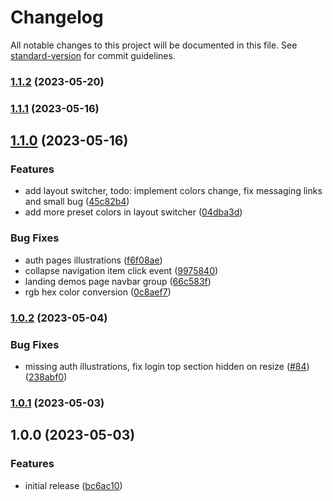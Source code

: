 # Changelog

All notable changes to this project will be documented in this file. See [standard-version](https://github.com/conventional-changelog/standard-version) for commit guidelines.

### [1.1.2](https://github.com/cssninjaStudio/tairo/compare/v1.1.1...v1.1.2) (2023-05-20)

### [1.1.1](https://github.com/cssninjaStudio/tairo/compare/v1.1.0...v1.1.1) (2023-05-16)

## [1.1.0](https://github.com/cssninjaStudio/tairo/compare/v1.0.2...v1.1.0) (2023-05-16)


### Features

* add layout switcher, todo: implement colors change, fix messaging links and small bug ([45c82b4](https://github.com/cssninjaStudio/tairo/commit/45c82b48ef1142d129354558bafb4eaaa5786439))
* add more preset colors in layout switcher ([04dba3d](https://github.com/cssninjaStudio/tairo/commit/04dba3dd7ab6524586a6090ba67678f11977695d))


### Bug Fixes

* auth pages illustrations ([f6f08ae](https://github.com/cssninjaStudio/tairo/commit/f6f08ae9438ddc4728f6c9aec3e59179d7c57a5f))
* collapse navigation item click event ([9975840](https://github.com/cssninjaStudio/tairo/commit/99758406424e0d7c9dbfdb423754744b76d09620))
* landing demos page navbar group ([66c583f](https://github.com/cssninjaStudio/tairo/commit/66c583ffaccd10fe92714ebf0cf09e6ae1ea95e2))
* rgb hex color conversion ([0c8aef7](https://github.com/cssninjaStudio/tairo/commit/0c8aef74043e0a98853ba1627cd0c7cf5640b49f))

### [1.0.2](https://github.com/cssninjaStudio/tairo/compare/v1.0.1...v1.0.2) (2023-05-04)


### Bug Fixes

* missing auth illustrations, fix login top section hidden on resize ([#84](https://github.com/cssninjaStudio/tairo/issues/84)) ([238abf0](https://github.com/cssninjaStudio/tairo/commit/238abf0db203f0891f577c58a65369839ae84da7))

### [1.0.1](https://github.com/cssninjaStudio/tairo/compare/v1.0.0...v1.0.1) (2023-05-03)

## 1.0.0 (2023-05-03)


### Features

* initial release ([bc6ac10](https://github.com/cssninjaStudio/tairo/commit/bc6ac1001a9c22edbaec91bd8c63299217a2496f))
